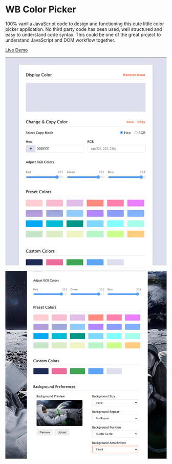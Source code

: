 # WB Color Picker

100% vanilla JavaScript code to design and functioning this cute little color picker application. No third party code has been used, well structured and easy to understand code syntax. This could be one of the great project to understand JavaScript and DOM workflow together.

[Live Demo](https://mrhm-dev.github.io/wb-color-picker/)

![Screenshot 1](./screenshot1.png)

![Screenshot 2](screenshot2.png)
